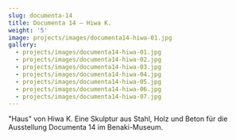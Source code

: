 ```yaml
---
slug: documenta-14
title: Documenta 14 – Hiwa K.
weight: '5'
image: projects/images/documenta14-hiwa-01.jpg
gallery:
  - projects/images/documenta14-hiwa-01.jpg
  - projects/images/documenta14-hiwa-02.jpg
  - projects/images/documenta14-hiwa-03.jpg
  - projects/images/documenta14-hiwa-04.jpg
  - projects/images/documenta14-hiwa-05.jpg
  - projects/images/documenta14-hiwa-06.jpg
  - projects/images/documenta14-hiwa-07.jpg
---
```

"Haus" von Hiwa K. Eine Skulptur aus Stahl, Holz und Beton für die Ausstellung Documenta 14 im Benaki-Museum.
